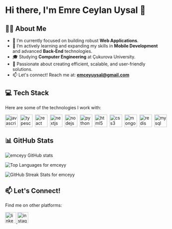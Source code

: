 # Hi there, I'm Emre Ceylan Uysal 👋


## 👨‍💻 About Me

*   🔭 I’m currently focused on building robust **Web Applications**.
*   🌱 I’m actively learning and expanding my skills in **Mobile Development** and advanced **Back-End** technologies.
*   🎓 Studying **Computer Engineering** at Çukurova University.
*   🚀 Passionate about creating efficient, scalable, and user-friendly solutions.
*   📫 Let's connect! Reach me at: **emceyuysal@gmail.com**


## 💻 Tech Stack

Here are some of the technologies I work with:

<div style="display: flex; align-items: center; gap: 8px;">
  <img src="https://cdn.jsdelivr.net/gh/devicons/devicon/icons/javascript/javascript-original.svg" style="height: 40px;" alt="javascript logo"  />
  <img src="https://cdn.jsdelivr.net/gh/devicons/devicon/icons/typescript/typescript-original.svg" style="height: 40px;" alt="typescript logo"  />
  <img src="https://cdn.jsdelivr.net/gh/devicons/devicon/icons/react/react-original.svg" style="height: 40px;" alt="react logo"  />
  <img src="https://skillicons.dev/icons?i=nextjs" style="height: 40px;" alt="nextjs logo"  />
  <img src="https://cdn.jsdelivr.net/gh/devicons/devicon/icons/nodejs/nodejs-original.svg" style="height: 40px;" alt="nodejs logo"  />
  <img src="https://cdn.jsdelivr.net/gh/devicons/devicon/icons/python/python-original.svg" style="height: 40px;" alt="python logo"  />
  <img src="https://cdn.jsdelivr.net/gh/devicons/devicon/icons/html5/html5-original.svg" style="height: 40px;" alt="html5 logo"  />
  <img src="https://cdn.jsdelivr.net/gh/devicons/devicon/icons/css3/css3-original.svg" style="height: 40px;" alt="css3 logo"  />
  <img src="https://cdn.jsdelivr.net/gh/devicons/devicon/icons/mongodb/mongodb-original.svg" style="height: 40px;" alt="mongodb logo"  />
  <img src="https://cdn.jsdelivr.net/gh/devicons/devicon/icons/redis/redis-original.svg" style="height: 40px;" alt="redis logo"  />
  <img src="https://cdn.jsdelivr.net/gh/devicons/devicon/icons/mysql/mysql-original-wordmark.svg" style="height: 40px;" alt="mysql logo"  />
</div>


## 📊 GitHub Stats

<div align="left">
  <p>
    <img src="https://github-readme-stats.vercel.app/api?username=emceyy&cache_seconds=1800&show_icons=true&locale=en&theme=radical&hide_border=true&count_private=true&include_all_commits=true&show_total_contributions=true" alt="emceyy GitHub stats" />
  </p>
  <p>
    <img src="https://github-readme-stats.vercel.app/api/top-langs?username=emceyy&locale=en&layout=compact&langs_count=8&theme=radical&hide_border=true" alt="Top Languages for emceyy" />
  </p>
  <p>
    <img src="https://streak-stats.demolab.com/?user=emceyy&theme=radical&hide_border=true" alt="GitHub Streak Stats for emceyy" />
  </p>
</div>


## 📫 Let's Connect!

Find me on other platforms:

<div align="left">
  <a href="https://www.linkedin.com/in/emre-ceylan-uysal/" target="_blank">
    <img src="https://img.shields.io/static/v1?message=LinkedIn&logo=linkedin&label=&color=0077B5&logoColor=white&labelColor=&style=for-the-badge" height="35" alt="linkedin logo"  />
  </a>
  <a href="https://www.instagram.com/uysalemreceylan/" target="_blank">
    <img src="https://img.shields.io/static/v1?message=Instagram&logo=instagram&label=&color=E4405F&logoColor=white&labelColor=&style=for-the-badge" height="35" alt="instagram logo"  />
  </a>
  <!-- Add other links like Twitter, personal website, etc. if you have them -->
</div>

